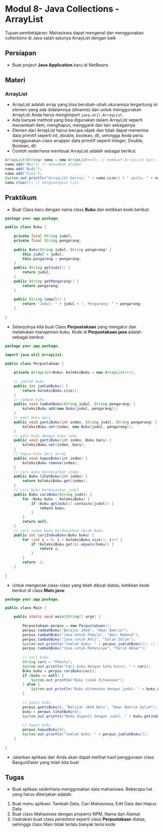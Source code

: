 # Modul 8- Java Collections - ArrayList

Tujuan pembelajaran: Mahasiswa dapat mengenal dan menggunakan collections di Java salah satunya ArrayList dengan baik

## Persiapan

- Buat project __Java Application__ baru di NetBeans

## Materi

### ArrayList

* ArrayList adalah array yang bisa berubah-ubah ukurannya tergantung isi elemen yang ada didalamnya (dinamis) dan untuk menggunakan ArrayList Anda harus mengimport ```java.util.ArrayList```.
* Ada banyak method yang bisa digunakan dalam ArrayList seperti menambah item, menghapus, mengganti dan lain sebagainya.
* Elemen dari ArrayList harus berupa objek dan tidak dapat menerima data primitif seperti int, double, boolean, dll, sehingga Anda perlu menggunakan class wrapper data primitif seperti Integer, Double, Boolean, dll.
* Contoh sederhana membuat ArrayList adalah sebagai berikut:

```java
ArrayList<String> nama = new ArrayList<>(); // membuat ArrayList baru
nama.add("Ani"); // menambah elemen
nama.add("Budi");
nama.add("Cici");
System.out.println("ArrayList berisi: " + nama.size() + " yaitu: " + nama);
nama.clear(); // mengosongkan list
```

## Praktikum

* Buat Class baru dengan nama class __Buku__ dan ketikkan kode berikut:

```java
package your.app.package;

public class Buku {
    
    private final String judul;
    private final String pengarang;
    
    public Buku(String judul, String pengarang) {
        this.judul = judul;
        this.pengarang = pengarang;
    }
    public String getJudul() {
        return judul;
    }
    public String getPengarang() {
        return pengarang;
    }
    
    public String tampil() {
        return "Judul: " + judul + ", Pengarang: " + pengarang;
    }
    
}
```

* Selanjutnya kita buat Class __Perpustakaan__ yang mengatur dan melakukan manajemen buku. Kode di __Perpustakaan.java__ adalah sebagai berikut:

```java
package your.app.package;

import java.util.ArrayList;

public class Perpustakaan {
    
    private ArrayList<Buku> koleksiBuku = new ArrayList<>();
    
    // jumlah buku
    public int jumlahBuku() {
        return koleksiBuku.size();
    }
    // tambah buku
    public void tambahBuku(String judul, String pengarang) {
        koleksiBuku.add(new Buku(judul, pengarang));
    }
    // edit buku baru
    public void gantiBuku(int index, String judul, String pengarang) {
        koleksiBuku.set(index, new Buku(judul, pengarang));
    }
    // edit buku dengan buku lama
    public void gantiBuku(int index, Buku baru) {
        koleksiBuku.set(index, baru);
    }
    // hapus buku dari array
    public void hapusBuku(int index) {
        koleksiBuku.remove(index);
    }
    // cari buku berdasarkan index
    public Buku lihatBuku(int index) {
        return koleksiBuku.get(index);
    }
    // cari buku berdasarkan judul
    public Buku cariBuku(String judul) {
        for (Buku buku : koleksiBuku) {
            if (buku.getJudul().contains(judul)) {
                return buku;
            }
        }
        return null;
    }
    // cari index buku berdasarkan objek Buku
    public int cariIndexBuku(Buku buku) {
        for (int i = 0; i < koleksiBuku.size(); i++) {
            if (koleksiBuku.get(i).equals(buku)) {
                return i;
            }
        }
        return -1;
    }
    
}
```

* Untuk mengecek class-class yang telah dibuat diatas, ketikkan kode berikut di class __Main.java__:

```java
package your.app.package;

public class Main {

    public static void main(String[] args) {
        
        Perpustakaan perpus = new Perpustakaan();
        perpus.tambahBuku("Belajar JAVA", "Umar Bakrie");
        perpus.tambahBuku("Java Untuk Pemula", "Amir Mahmud");
        perpus.tambahBuku("Java untuk Ahli", "Salim Iklim");
        System.out.println("Jumlah buku: " + perpus.jumlahBuku()); // 3
        perpus.tambahBuku("Java untuk Mahasiswa", "Farid Akbar");
        
        // cari buku
        String cari = "Pemula";
        System.out.println("Cari buku dengan kata kunci: " + cari);
        Buku buku = perpus.cariBuku(cari);
        if (buku == null) {
            System.out.println("Buku tidak ditemukan");
        } else {
            System.out.println("Buku ditemukan dengan judul: " + buku.getJudul() + ", pengarang: " + buku.getPengarang());
        }
        
        // ganti buku
        perpus.gantiBuku(0, "Belajar JAVA Baru", "Umar Bakrie Salim");
        buku = perpus.lihatBuku(0);
        System.out.println("Buku diganti dengan judul: " + buku.getJudul() + ", pengarang: " + buku.getPengarang());
        
        // hapus buku
        perpus.hapusBuku(0);
        System.out.println("Jumlah buku: " + perpus.jumlahBuku());
    }
    
}
```

* Jalankan aplikasi dan Anda akan dapat melihat hasil penggunaan class BangunDatar yang telah kita buat

## Tugas

* Buat aplikasi sederhana menggunakan data mahasiswa. Beberapa hal yang harus dikerjakan adalah:

1. Buat menu aplikasi: Tambah Data, Cari Mahasiswa, Edit Data dan Hapus Data
2. Buat class Mahasiswa dengan property NPM, Nama dan Alamat
3. Usahakan buat class _perantara_ seperti class __Perpustakaan__ diatas, sehingga class Main tidak terlalu banyak terisi kode